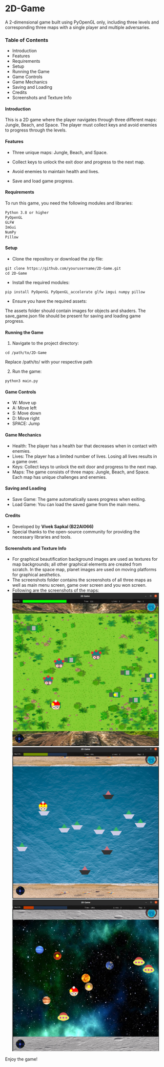 # **2D-Game**

A 2-dimensional game built using PyOpenGL only, including three levels and corresponding three maps with a single player and multiple adversaries.

### **Table of Contents**
- Introduction
- Features
- Requirements
- Setup
- Running the Game
- Game Controls
- Game Mechanics
- Saving and Loading
- Credits
- Screenshots and Texture Info

#### **Introduction**
This is a 2D game where the player navigates through three different maps: Jungle, Beach, and Space. The player must collect keys and avoid enemies to progress through the levels.

#### **Features**
- Three unique maps: Jungle, Beach, and Space.

- Collect keys to unlock the exit door and progress to the next map.
- Avoid enemies to maintain health and lives.
- Save and load game progress.

#### **Requirements**
To run this game, you need the following modules and libraries:
```
Python 3.8 or higher
PyOpenGL
GLFW
ImGui
NumPy
Pillow
```
#### **Setup**

- Clone the repository or download the zip file:
```
git clone https://github.com/yourusername/2D-Game.git
cd 2D-Game
```

- Install the required modules:
```
pip install PyOpenGL PyOpenGL_accelerate glfw imgui numpy pillow
```

- Ensure you have the required assets:

The assets folder should contain images for objects and shaders.
The save_game.json file should be present for saving and loading game progress.

#### **Running the Game**

1. Navigate to the project directory:
```
cd /path/to/2D-Game
```
Replace /path/to/ with your respective path

2. Run the game:
```
python3 main.py
```

#### **Game Controls**

- W: Move up
- A: Move left
- S: Move down
- D: Move right
- SPACE: Jump

#### **Game Mechanics**

- Health: The player has a health bar that decreases when in contact with enemies.
- Lives: The player has a limited number of lives. Losing all lives results in a game over.
- Keys: Collect keys to unlock the exit door and progress to the next map.
- Maps: The game consists of three maps: Jungle, Beach, and Space. Each map has unique challenges and enemies.

#### **Saving and Loading**
- Save Game: The game automatically saves progress when exiting.
- Load Game: You can load the saved game from the main menu.

#### **Credits**
- Developed by **Vivek Sapkal (B22AI066)**
- Special thanks to the open-source community for providing the necessary libraries and tools.

#### **Screenshots and Texture Info**
- For graphical beautification background images are used as textures for map backgrounds; all other graphical elements are created from scratch. In the space map, planet images are used on moving platforms for graphical aesthetics.
- The screenshots folder contains the screenshots of all three maps as well as main menu screen, game over screen and you won screen.
- Following are the screenshots of the maps: 
![Jungle Map](screenshots/jungle_map.png)
![Beach Map](screenshots/beach_map.png)
![Space Map](screenshots/space_map.png)

Enjoy the game!

